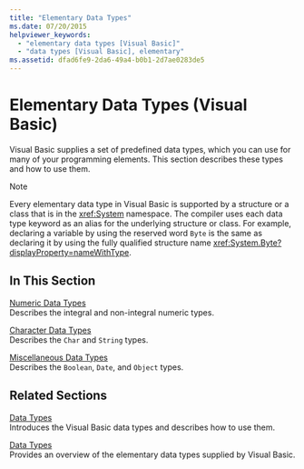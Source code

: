 ```yaml
---
title: "Elementary Data Types"
ms.date: 07/20/2015
helpviewer_keywords: 
  - "elementary data types [Visual Basic]"
  - "data types [Visual Basic], elementary"
ms.assetid: dfad6fe9-2da6-49a4-b0b1-2d7ae0283de5
---
```

# Elementary Data Types (Visual Basic)
Visual Basic supplies a set of predefined data types, which you can use for many of your programming elements. This section describes these types and how to use them.  
  
> [!NOTE]
> Every elementary data type in Visual Basic is supported by a structure or a class that is in the <xref:System> namespace. The compiler uses each data type keyword as an alias for the underlying structure or class. For example, declaring a variable by using the reserved word `Byte` is the same as declaring it by using the fully qualified structure name <xref:System.Byte?displayProperty=nameWithType>.  
  
## In This Section  
 [Numeric Data Types](numeric-data-types.md)  
 Describes the integral and non-integral numeric types.  
  
 [Character Data Types](character-data-types.md)  
 Describes the `Char` and `String` types.  
  
 [Miscellaneous Data Types](miscellaneous-data-types.md)  
 Describes the `Boolean`, `Date`, and `Object` types.  
  
## Related Sections  
 [Data Types](index.md)  
 Introduces the Visual Basic data types and describes how to use them.  
  
 [Data Types](../../../language-reference/data-types/index.md)  
 Provides an overview of the elementary data types supplied by Visual Basic.
